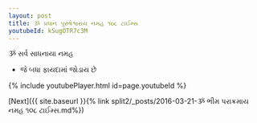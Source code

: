 ```yaml
---
layout: post
title: ૐ પ્રધાન પુરુષેશ્વરાય નમહ ૧૦૮ ટાઈમ્સ
youtubeId: kSugOTR7c3M
---
```

 
 
 ૐ સર્વ સાધનાયા નમહ  
 
 -  જે બધા ફાયદામાં જોડાય છે 
 
  
 
  
 
 
 
 
 
 


{% include youtubePlayer.html id=page.youtubeId %}
 
[Next]({{ site.baseurl }}{% link  split2/_posts/2016-03-21-ૐ ભીમ પરાક્રમાય નમહ ૧૦૮ ટાઈમ્સ.md%})
 
